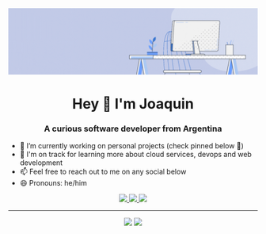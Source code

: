<img src="GithubBanner.gif">

<h1 align="center">Hey 👋 I'm Joaquin</h1>
<h3 align="center">A curious software developer from Argentina</h3>

- 🔭 I’m currently working on personal projects (check pinned below 📌)
- 🌱 I'm on track for learning more about cloud services, devops and web development
- 📫 Feel free to reach out to me on any social below
- 😄 Pronouns: he/him

<p align="center">
    <a href="https://www.linkedin.com/in/joardev/">
      <img src="https://img.shields.io/badge/Linkedin-0077B5?style=for-the-badge&logo=linkedin&logoColor=white" />
    </a>
    <a href="https://github.com/joardev">
      <img src="https://img.shields.io/badge/Github-100000?style=for-the-badge&logo=github&logoColor=white" />
    </a>
    <a href="https://twitter.com/joardev">
      <img src="https://img.shields.io/badge/Twitter-1DA1F2?style=for-the-badge&logo=twitter&logoColor=white" />
    </a>
</p>

---

<p align="center">
  <img width="48%" src="https://github-readme-stats.vercel.app/api?username=joardev&count_private=true&show_icons=true&theme=radical" />
  <img width="48%" src="https://github-readme-streak-stats.herokuapp.com/?user=joardev&theme=radical" />
</p>
